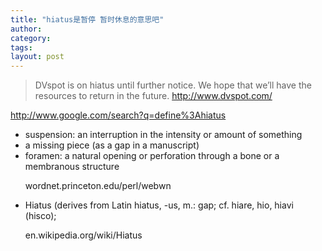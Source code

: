 ```yaml
---
title: "hiatus是暂停 暂时休息的意思吧"
author:
category: 
tags: 
layout: post
---
```

<blockquote>

DVspot is on hiatus until further notice. We hope that we’ll have the resources to return in the future. <a href="http://www.dvspot.com/">http://www.dvspot.com/</a>

</blockquote>

<a href="http://www.google.com/search?q=define%3Ahiatus">http://www.google.com/search?q=define%3Ahiatus</a>

<ul>

<li>suspension: an interruption in the intensity or amount of something</li>

<li>a missing piece (as a gap in a manuscript)</li>

<li>foramen: a natural opening or perforation through a bone or a membranous structure

wordnet.princeton.edu/perl/webwn</li>

<li>Hiatus (derives from Latin hiatus, -us, m.: gap; cf. hiare, hio, hiavi (hisco);

en.wikipedia.org/wiki/Hiatus</li>

</ul>

